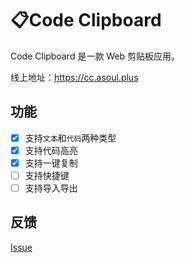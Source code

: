 # 📋Code Clipboard

Code Clipboard 是一款 Web 剪贴板应用。

线上地址：https://cc.asoul.plus

## 功能

- [x] 支持`文本`和`代码`两种类型
- [x] 支持代码高亮
- [x] 支持一键复制
- [ ] 支持快捷键
- [ ] 支持导入导出

## 反馈

[Issue](https://github.com/CALLMELARE/CodeClipboard/issues)
